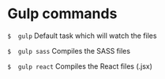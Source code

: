 # Gulp commands
```$  gulp``` Default task which will watch the files

```$  gulp sass``` Compiles the SASS files

```$  gulp react``` Compiles the React files (.jsx)
